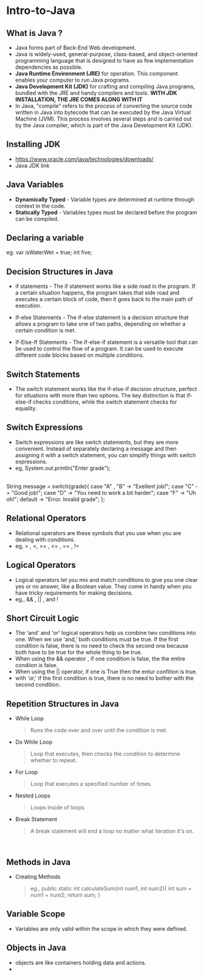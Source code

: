 # Intro-to-Java

What is Java ?
---------------------------
- Java forms part of Back-End Web development.
- Java is widely-used, general-purpose, class-based, and object-oriented programming language that is designed to have as few implementation dependencies as possible.
- <b>Java Runtime Environment (JRE)</b> for operation. This component enables your computer to run Java programs.
- <b>Java Development Kit (JDK)</b> for crafting and compiling Java programs, bundled with the JRE and handy compilers and tools. <b>WITH JDK INSTALLATION, THE JRE COMES ALONG WITH IT</b>
- In Java, "compile" refers to the process of converting the source code written in Java into bytecode that can be executed by the Java Virtual Machine (JVM). This process involves several steps and is carried out by the Java compiler, which is part of the Java Development Kit (JDK).

Installing JDK
--------------------------
- https://www.oracle.com/java/technologies/downloads/
- Java JDK link

Java Variables
-------------------------
- <b>Dynamically Typed</b> - Variable types are determined at runtime through context in the code.
- <b>Statically Typed</b> - Variables types must be declared before the program can be compiled.

Declaring a variable 
-------------------------
eg. var isWaterWet = true;
    int five;

Decision Structures in Java
--------------------------------
- if statements - The if statement works like a side road in the program. If a certain situation happens, the program takes that side road and executes a certain block of code, then it goes back to the main path of execution.

- If-else Statements - The if-else statement is a decision structure that allows a program to take one of two paths, depending on whether a certain condition is met.

- If-Else-If Statements - The if-else-if statement is a versatile tool that can be used to control the flow of a program. It can be used to execute different code blocks based on multiple conditions.

Switch Statements
-----------------------------
- The switch statement works like the if-else-if decision structure, perfect for situations with more than two options. The key distinction is that if-else-if checks conditions, while the switch statement checks for equality.

Switch Expressions
----------------------------
- Switch expressions are like switch statements, but they are more convenient. Instead of separately declaring a message and then assigning it with a switch statement, you can simplify things with switch expressions.
- eg, System.out.println("Enter grade");
<br>
      String message = switch(grade){
         case "A" , "B" -> "Exellent job!";
         case "C" -> "Good job!";
         case "D" -> "You need to work a bit harder";
         case "F" -> "Uh oh!";
         default -> "Error. Invalid grade";
  };


<br>

Relational Operators
-------------------------------
- Relational operators are these symbols that you use when you are dealing with conditions.
- eg, > , <, >= , <= , == , !=


Logical Operators
-----------------------------
- Logical operators let you mix and match conditions to give you one clear yes or no answer, like a Boolean value. They come in handy when you have tricky requirements for making decisions.
- eg., && , || , and !


Short Circuit Logic
------------------------------
- The 'and' and 'or' logical operators help us combine two conditions into one. When we use 'and,' both conditions must be true. If the first condition is false, there is no need to check the second one because both have to be true for the whole thing to be true.
- When using the && operator , if one condition is false, the the entire condiion is false.
- When using the || operator, if one is True then the entur confition is true.
- with 'or,' if the first condition is true, there is no need to bother with the second condition.


Repetition Structures in Java
--------------------------------
- While Loop
  > Runs the code over and over until the condition is met.
- Do While Loop
  > Loop that executes, then checks the condition to determine whether to repeat.
- For Loop
  > Loop that executes a specified number of times.
- Nested Loops
  > Loops inside of loops
- Break Statement
  > A break statement will end a loop no matter what iteration it's on.

<br>

Methods in Java
---------------------------------
- Creating Methods
  > eg., public static int calculateSum(int num1, int num2){
      int sum = num1 + num2;
      return sum;
  }

Variable Scope
--------------------------------
- Variables are only valid within the scope in which they were defined.

Objects in Java
--------------------------------
- objects are like containers holding data and actions.
- 

